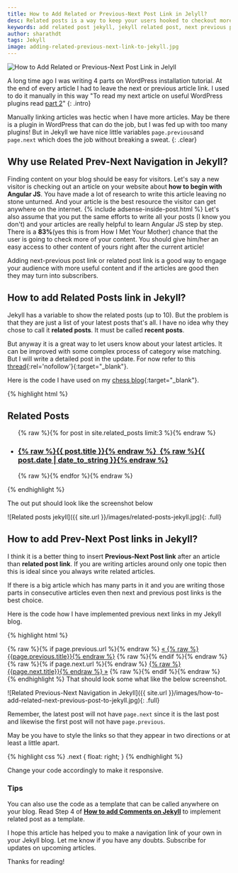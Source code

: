 ```yaml
---
title: How to Add Related or Previous-Next Post Link in Jelyll?
desc: Related posts is a way to keep your users hooked to checkout more content from your website. If they like your current article, then there is a good chance that they would like to browse more of your site. Add a related post or add next previous link to Jekyll articles using this method. 
keywords: add related post jekyll, jekyll related post, next previous post jekyll
author: sharathdt
tags: Jekyll
image: adding-related-previous-next-link-to-jekyll.jpg
---
```


<img alt="How to Add Related or Previous-Next Post Link in Jelyll" title="next pervious post jekyll" itemprop="thumbnailUrl" class="left half noborder" src="{{ site.url }}/images/adding-related-previous-next-link-to-jekyll.jpg">

<i class="fa fa-quote-left fa-3x fa-pull-left fa-border"></i>A long time ago I was writing 4 parts on WordPress installation tutorial. At the end of every article I had to leave the next or previous article link. I used to do it manually in this way "To read my next article on useful WordPress plugins read [part 2](#)" 
{: .intro}

Manually linking articles was hectic when I have more articles. May be there is a plugin in WordPress that can do the job, but I was fed up with too many plugins! But in Jekyll we have nice little variables ```page.previous```and ```page.next``` which does the job without breaking a sweat.
{: .clear}

## Why use Related Prev-Next Navigation in Jekyll?

Finding content on your blog should be easy for visitors. Let's say a new visitor is checking out an article on your website about **how to begin with Angular JS**. You have made a lot of research to write this article leaving no stone unturned. And your article is the best resource the visitor can get anywhere on the internet. 
{% include adsense-inside-post.html %}
Let's also assume that you put the same efforts to write all your posts (I know you don't) and your articles are really helpful to learn Angular JS step by step. There is a **83%**(yes this is from How I Met Your Mother) chance that the user is going to check more of your content. You should give him/her an easy access to other content of yours right after the current article!

Adding next-previous post link or related post link is a good way to engage your audience with more useful content and if the articles are good then they may turn into subscribers.

## How to add Related Posts link in Jekyll?

Jekyll has a variable to show the related posts (up to 10). But the problem is that they are just a list of your latest posts that's all. I have no idea why they chose to call it **related posts**. It must be called **recent posts**.

But anyway it is a great way to let users know about your latest articles. It can be improved with some complex process of category wise matching. But I will write a detailed post in the update. For now refer to this [thread](http://stackoverflow.com/questions/10906574/filter-site-related-posts-in-jekyll){:rel='nofollow'}{:target="_blank"}.

Here is the code I have used on my [chess blog](http://kidschessworld.com){:target="_blank"}.

{% highlight html %}
<div class="related">
          <h2>Related Posts</h2>
          <ul>
            {% raw %}{% for post in site.related_posts limit:3 %}{% endraw %}
              <a href="{% raw %}{{ post.url }}{% endraw %}">
                  <li>
                  <h3>{% raw %}{{ post.title }}{% endraw %}&nbsp;&nbsp;{% raw %}{{ post.date | date_to_string }}{% endraw %}</h3>
                  </li>
              </a>
            {% raw %}{% endfor %}{% endraw %}
          </ul>
</div>
{% endhighlight %}

The out put should look like the screenshot below

![Related posts jekyll]({{ site.url }}/images/related-posts-jekyll.jpg){: .full}


## How to add Prev-Next Post links in Jekyll?

I think it is a better thing to insert **Previous-Next Post link** after an article than **related post link**. If you are writing articles around only one topic then this is ideal since you always write related articles. 

If there is a big article which has many parts in it and you are writing those parts in consecutive articles even then next and previous post links is the best choice.

Here is the code how I have implemented previous next links in my Jekyll blog.

{% highlight html %}
<div class="Previous-next">
  {% raw %}{% if page.previous.url %}{% endraw %}
    <a class="previous" href="{% raw %}{{page.previous.url}}{% endraw %}">&laquo; {% raw %}{{page.previous.title}}{% endraw %}</a>
  {% raw %}{% endif %}{% endraw %}
  {% raw %}{% if page.next.url %}{% endraw %}
    <a class="next" href="{% raw %}{{page.next.url}}{% endraw %}">{% raw %}{{page.next.title}}{% endraw %} &raquo;</a>
  {% raw %}{% endif %}{% endraw %}
</div>
{% endhighlight %}
That should look some what like the below screenshot.

![Related Previous-Next Navigation in Jekyll]({{ site.url }}/images/how-to-add-related-next-previous-post-to-jekyll.jpg){: .full}

Remember, the latest post will not have ```page.next``` since it is the last post and likewise the first post will not have ```page.previous```.

May be you have to style the links so that they appear in two directions or at least a little apart.

{% highlight css %}
    .next {
        float: right;
    }
{% endhighlight %}

Change your code accordingly to make it responsive. 
<div class="tips">
<h3>Tips</h3>
<p>You can also use the code as a template that can be called anywhere on your blog. Read Step 4 of <a href="http://blog.webjeda.com/how-to-add-comments-to-jekyll/#step4" target="_blank"><strong>How to add Comments on Jekyll</strong></a> to implement related post as a template.</p>
</div>

I hope this article has helped you to make a navigation link of your own in your Jekyll blog. Let me know if you have any doubts. Subscribe for updates on upcoming articles.

Thanks for reading!